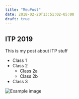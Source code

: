 ```yaml
---
title: "MeuPost"
date: 2018-02-20T13:51:02-05:00
draft: true
---
```


## ITP 2019 ##

This is my post about ITP stuff

* Class 1
* Class 2
  * Class 2a
  * Class 2b
* Class 3

![Example image](images/ejectnow.gif)
